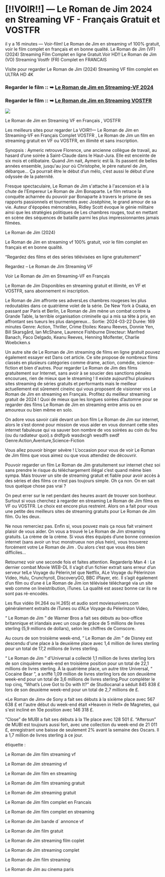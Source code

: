 # [!!VOIR!!] — Le Roman de Jim 2024 en Streaming VF - Français Gratuit et VOSTFR

il y a 16 minutes — Voir-film! Le Roman de Jim en streaming vf 100% gratuit, voir le film complet en français et en bonne qualité. Le Roman de Jim (VF) (2024) Streaming Film Complet en ligne Gratuit.Voir HD!! Le Roman de Jim (VO) Streaming Vostfr (FR) Complet en FRANCAIS

Visite pour regarder Le Roman de Jim (2024) Streaming VF film complet en ULTRA HD 4K

### Regarder le film :: ➥ [Le Roman de Jim en Streaming-VF 2024](https://t.co/wIx3ZdHOaA)

### Regarder le film :: ➥ [Le Roman de Jim en Streaming VOSTFR](https://t.co/wIx3ZdHOaA)

<p dir="auto"><a href="https://t.co/wIx3ZdHOaA" title="720p" rel="nofollow"><img src="https://i.imgur.com/jhNGoEt.gif" style="max-width: 100%;"></a></p>

Le Roman de Jim en Streaming VF en Français , VOSTFR

Les meilleurs sites pour regarder La VOIR!!— Le Roman de Jim en Streaming-VF en Français Complet VOSTFR , Le Roman de Jim un film en streaming gratuit en VF ou VOSTFR, en illimité et sans inscription.

Synopsis : Aymeric retrouve Florence, une ancienne collègue de travail, au hasard d’une soirée à Saint-Claude dans le Haut-Jura. Elle est enceinte de six mois et célibataire. Quand Jim nait, Aymeric est là. Ils passent de belles années ensemble, jusqu'au jour où Christophe, le père naturel de Jim, débarque... Ça pourrait être le début d’un mélo, c’est aussi le début d’une odyssée de la paternité.

Fresque spectaculaire, Le Roman de Jim s'attache à l'ascension et à la chute de l'Empereur Le Roman de Jim Bonaparte. Le film retrace la conquête acharnée du pouvoir par Bonaparte à travers le prisme de ses rapports passionnels et tourmentés avec Joséphine, le grand amour de sa vie. Auteur d'épopées mémorables, Ridley Scott évoque le génie militaire ainsi que les stratégies politiques de Les chambres rouges, tout en mettant en scène des séquences de bataille parmi les plus impressionnantes jamais filmées.

Le Roman de Jim (2024)

Le Roman de Jim en streaming vf 100% gratuit, voir le film complet en français et en bonne qualité.

“Regardez des films et des séries télévisées en ligne gratuitement”

Regardez – Le Roman de Jim Streaming VF

Voir Le Roman de Jim en Streaming-VF en Français

Le Roman de Jim Disponibles en streaming gratuit et illimité, en VF et VOSTFR, sans abonnement ni inscription.

Le Roman de Jim affronte ses adversLes chambres rougeses les plus redoutables dans ce quatrième volet de la série. De New York à Osaka, en passant par Paris et Berlin, Le Roman de Jim mène un combat contre la Grande Table, la terrible organisation criminelle qui a mis sa tête à prix, en affrontant ses tueurs les plus dangereux... Sortie: 2024-03-22 Durée: 169 minutes Genre: Action, Thriller, Crime Etoiles: Keanu Reeves, Donnie Yen, Bill Skarsgård, Ian McShane, Laurence Fishburne Directeur: Manfred Banach, Paco Delgado, Keanu Reeves, Henning Molfenter, Charlie Woebcken.s

Un autre site de Le Roman de Jim streaming de films en ligne gratuit pouvez également essayer est Dans cet article. Ce site propose de nombreux films classés en plusieurs catégories comme drame, action, comédie, science-fiction et bien d'autres. Pour regarder Le Roman de Jim des films gratuitement sur Internet, sans avoir à se soucier des sanctions pénales encourues, rien de mieux que le streaming ! Il existe aujourd’hui plusieurs sites streaming de séries gratuits et performants mais le meilleur actuellement est sûrement cineinc qui vous proposent de visionner vos Le Roman de Jim en streaming en Français. Profitez du meilleur streaming gratuit de 2024 ! Quoi de mieux que les longues soirées d’automne pour se regarder des films Le Roman de Jim en streaming entre amis ou en amoureux ou bien même en solo.

On adore vous savoir calé devant un bon film Le Roman de Jim sur internet, alors le s’est donné pour mission de vous aider en vous donnant cette sites internet fabuleuse qui va sauver bon nombre de vos soirées au coin du feu (ou du radiateur quoi).s drdfgvb wasdxcgh wesdfh swdf Genre:Action,Aventure,Science-Fiction

Vous allez pouvoir binger sévère ! L’occasion pour vous de voir Le Roman de Jim films que vous aimez ou que vous attendiez de découvrir.

Pouvoir regarder un film Le Roman de Jim gratuitement sur internet chez soi sans prendre le risque du téléchargement illégal c’est quand même bien sympa. Mais trouver un site de streaming gratuit et fiable pour avoir accès à des séries et des films ce n’est pas toujours simple. Oh ça non. On en sait tous quelque chose pas vrai ?

On peut errer sur le net pendant des heures avant de trouver son bonheur. Surtout si vous cherchez à regarder en streaming Le Roman de Jim films en VF ou VOSTFR. Le choix est encore plus restreint. Alors on a fait pour vous une petite des meilleurs sites de streaming gratuits pour Le Roman de Jim film. Ou les deux.

Ne nous remerciez pas. Enfin si, vous pouvez mais ça nous fait vraiment plaisir de vous aider. On vous a trouvé le Le Roman de Jim streaming gratuits. La crème de la crème. Si vous êtes équipés d’une bonne connexion internet (sans avoir un truc monstrueux non plus hein), vous trouverez forcément votre Le Roman de Jim . Ou alors c’est que vous êtes bien difficiles…

Retournez voir une seconde fois et faites attention. RegarderIp Man 4 : Le dernier combat Movie WEB-DL Il s’agit d’un fichier extrait sans erreur d’un serveur telLe Voyage du Pèlerin,tel que Netflix, ALe Voyage du Pèlerinzon Video, Hulu, Crunchyroll, DiscoveryGO, BBC iPlayer, etc. Il s’agit également d’un film ou d’une é Le Roman de Jim ion télévisée téléchargé via un site web comme on lineistribution, iTunes. La qualité est assez bonne car ils ne sont pas ré-encodés.

Les flux vidéo (H.264 ou H.265) et audio sont moviesunivers.com généralement extraits de iTunes ou d’ALe Voyage du Pèlerinzon Video,

“ Le Roman de Jim ” de Warner Bros a fait ses débuts au box-office britannique et irlandais avec un coup de grâce de 5 millions de livres sterling (5,9 millions de dollars), selon les chiffres de Comscore.

Au cours de son troisième week-end, “ Le Roman de Jim ” de Disney est descendu d'une place à la deuxième place avec 1,4 million de livres sterling pour un total de 17,2 millions de livres sterling.

“ Le Roman de Jim ” d'Universal a collecté 1,1 million de livres sterling lors de son cinquième week-end en troisième position pour un total de 22,1 millions de livres sterling. À la quatrième place, un autre titre Universal, “ Cocaine Bear ”, a sniffé 1,09 million de livres sterling lors de son deuxième week-end pour un total de 3,6 millions de livres sterling.Pour compléter le top cinq, “What’s Love Got to Do with It?” de Studiocanal a séduit 845 838 £ lors de son deuxième week-end pour un total de 2,7 millions de £.

«Le Roman de Jim» de Sony a fait ses débuts à la sixième place avec 567 638 £ et l'autre début du week-end était «Heaven in Hell» de Magnetes, qui s'est incliné en 10e position avec 146 318 £.

“Close” de MUBI a fait ses débuts à la 11e place avec 128 501 £. “Aftersun” de MUBI est toujours aussi fort, avec une collection du week-end de 21 011 £, enregistrant une baisse de seulement 2% avant la semaine des Oscars. Il a 1,7 million de livres sterling à ce jour.

étiquette :

Le Roman de Jim film streaming vf

Le Roman de Jim streaming vf

Le Roman de Jim film en streaming

Le Roman de Jim film streaming gratuit

Le Roman de Jim streaming gratuit

Le Roman de Jim film complet en Francais

Le Roman de Jim film complet en streaming

Le Roman de Jim bande d` annonce vf

Le Roman de Jim film gratuit

Le Roman de Jim streaming film coplet

Le Roman de Jim streaming complet

Le Roman de Jim film streaming

Le Roman de Jim au cinema paris
